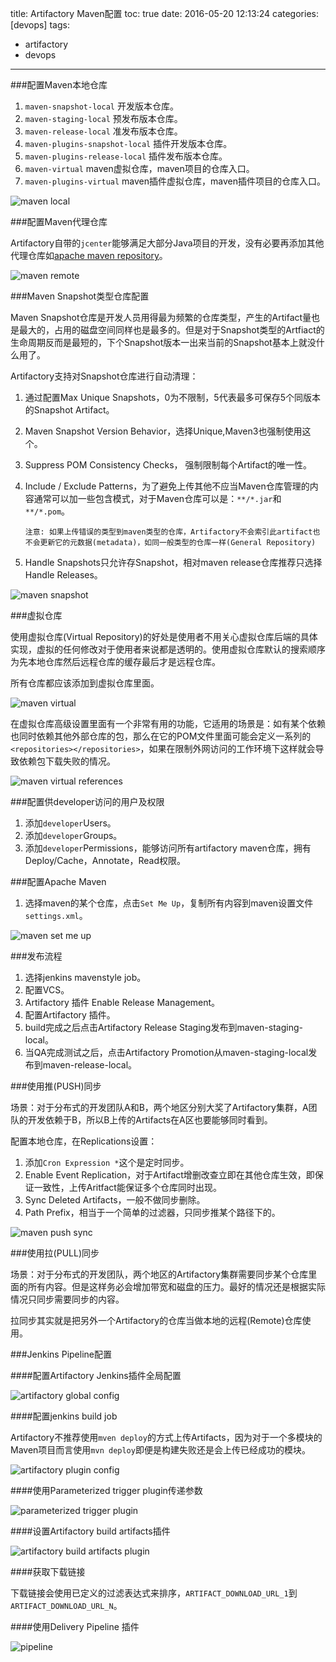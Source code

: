 title: Artifactory Maven配置
toc: true
date: 2016-05-20 12:13:24
categories: [devops]
tags:
   - artifactory
   - devops
---

###配置Maven本地仓库

1. `maven-snapshot-local` 开发版本仓库。
2. `maven-staging-local` 预发布版本仓库。
3. `maven-release-local` 准发布版本仓库。
4. `maven-plugins-snapshot-local` 插件开发版本仓库。
5. `maven-plugins-release-local` 插件发布版本仓库。
6. `maven-virtual` maven虚拟仓库，maven项目的仓库入口。
7. `maven-plugins-virtual` maven插件虚拟仓库，maven插件项目的仓库入口。

![maven local](/img/maven-local.png)

<!-- more -->

###配置Maven代理仓库

Artifactory自带的`jcenter`能够满足大部分Java项目的开发，没有必要再添加其他代理仓库如[apache maven repository](https://repo1.maven.org/maven2)。

![maven remote](/img/maven-remote.png)

###Maven Snapshot类型仓库配置

Maven Snapshot仓库是开发人员用得最为频繁的仓库类型，产生的Artifact量也是最大的，占用的磁盘空间同样也是最多的。但是对于Snapshot类型的Artfiact的生命周期反而是最短的，下个Snapshot版本一出来当前的Snapshot基本上就没什么用了。

Artifactory支持对Snapshot仓库进行自动清理：

1. 通过配置Max Unique Snapshots，0为不限制，5代表最多可保存5个同版本的Snapshot Artifact。
2. Maven Snapshot Version Behavior，选择Unique,Maven3也强制使用这个。
3. Suppress POM Consistency Checks， 强制限制每个Artifact的唯一性。
4. Include / Exclude Patterns，为了避免上传其他不应当Maven仓库管理的内容通常可以加一些包含模式，对于Maven仓库可以是：`**/*.jar`和`**/*.pom`。

   ```
   注意: 如果上传错误的类型到maven类型的仓库，Artifactory不会索引此artifact也不会更新它的元数据(metadata)，如同一般类型的仓库一样(General Repository)
   ```
5. Handle Snapshots只允许存Snapshot，相对maven release仓库推荐只选择Handle Releases。

![maven snapshot](/img/maven-snapshot.png)

###虚拟仓库

使用虚拟仓库(Virtual Repository)的好处是使用者不用关心虚拟仓库后端的具体实现，虚拟的任何修改对于使用者来说都是透明的。使用虚拟仓库默认的搜索顺序为先本地仓库然后远程仓库的缓存最后才是远程仓库。

所有仓库都应该添加到虚拟仓库里面。

![maven virtual](/img/maven-virtual.png)

在虚拟仓库高级设置里面有一个非常有用的功能，它适用的场景是：如有某个依赖也同时依赖其他外部仓库的包，那么在它的POM文件里面可能会定义一系列的`<repositories></repositories>`，如果在限制外网访问的工作环境下这样就会导致依赖包下载失败的情况。

![maven virtual references](/img/maven-virtual-references.png)


###配置供developer访问的用户及权限

1. 添加`developer`Users。
2. 添加`developer`Groups。
3. 添加`developer`Permissions，能够访问所有artifactory maven仓库，拥有Deploy/Cache，Annotate，Read权限。

###配置Apache Maven

1. 选择maven的某个仓库，点击`Set Me Up`，复制所有内容到maven设置文件`settings.xml`。

![maven set me up](/img/maven-set-me-up.png)

###发布流程

1. 选择jenkins mavenstyle job。
2. 配置VCS。
3. Artifactory 插件 Enable Release Management。
4. 配置Artifactory 插件。
5. build完成之后点击Artifactory Release Staging发布到maven-staging-local。
6. 当QA完成测试之后，点击Artifactory Promotion从maven-staging-local发布到maven-release-local。

###使用推(PUSH)同步

场景：对于分布式的开发团队A和B，两个地区分别大奖了Artifactory集群，A团队的开发依赖于B，所以B上传的Artifacts在A区也要能够同时看到。

配置本地仓库，在Replications设置：

1. 添加`Cron Expression *`这个是定时同步。
2. Enable Event Replication，对于Artifact增删改查立即在其他仓库生效，即保证一致性，上传Aritfact能保证多个仓库同时出现。
3. Sync Deleted Artifacts，一般不做同步删除。
4. Path Prefix，相当于一个简单的过滤器，只同步推某个路径下的。

![maven push sync](/img/maven-push-sync.png)

###使用拉(PULL)同步

场景：对于分布式的开发团队，两个地区的Artifactory集群需要同步某个仓库里面的所有内容。但是这样务必会增加带宽和磁盘的压力。最好的情况还是根据实际情况只同步需要同步的内容。

拉同步其实就是把另外一个Artifactory的仓库当做本地的远程(Remote)仓库使用。

###Jenkins Pipeline配置

####配置Artifactory Jenkins插件全局配置

![artifactory global config](/img/artifactory-global-config.png)

####配置jenkins build job

Artifactory不推荐使用`mven deploy`的方式上传Artifacts，因为对于一个多模块的Maven项目而言使用`mvn deploy`即便是构建失败还是会上传已经成功的模块。

![artifactory plugin config](/img/artifactory-plugin-config.png)

####使用Parameterized trigger plugin传递参数

![parameterized trigger plugin](/img/parameterized-trigger-plugin.png)

####设置Artifactory build artifacts插件

![artifactory build artifacts plugin](/img/artifactory-build-artifacts-plugin.png)

####获取下载链接

下载链接会使用已定义的过滤表达式来排序，`ARTIFACT_DOWNLOAD_URL_1`到`ARTIFACT_DOWNLOAD_URL_N`。

####使用Delivery Pipeline 插件

![pipeline](/img/pipeline.png)
